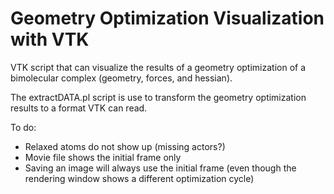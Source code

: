 # Geometry Optimization Visualization with VTK

VTK script that can visualize the results of a geometry optimization of a bimolecular complex (geometry, forces, and hessian). 

The extractDATA.pl script is use to transform the geometry optimization results to a format VTK can read.

To do:

- Relaxed atoms do not show up (missing actors?)
- Movie file shows the initial frame only
- Saving an image will always use the initial frame (even though the rendering window shows a different optimization cycle)
